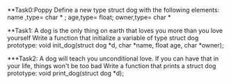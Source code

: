 **Task0:Poppy
   Define a new type struct dog with the following elements:
name ,type= char * ; age,type= float; owner,type= char *

**Task1: A dog is the only thing on earth that loves you more than you love yourself
   Write a function that initialize a variable of type struct dog
   prototype: void init_dog(struct dog *d, char *name, float age, char *owner);

***Task2: A dog will teach you unconditional love. If you can have that in your life, things won't be too bad
   Write a function that prints a struct dog
   prototype: void print_dog(struct dog *d);


